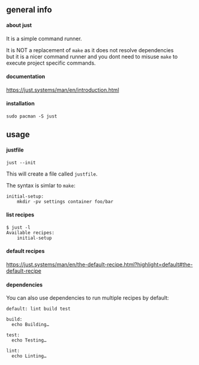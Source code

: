 ## general info

#### about just

It is a simple command runner.

It is NOT a replacement of `make` as it does not resolve dependencies \
but it is a nicer command runner and you dont need to misuse `make` to \
execute project specific commands.

#### documentation

https://just.systems/man/en/introduction.html

#### installation

```
sudo pacman -S just
```

## usage

#### justfile

```
just --init
```

This will create a file called `justfile`.

The syntax is simlar to `make`:
```
initial-setup:
	mkdir -pv settings container foo/bar
```

#### list recipes

```
$ just -l
Available recipes:
    initial-setup
```

#### default recipes

https://just.systems/man/en/the-default-recipe.html?highlight=default#the-default-recipe

#### dependencies

You can also use dependencies to run multiple recipes by default:

```
default: lint build test

build:
  echo Building…

test:
  echo Testing…

lint:
  echo Linting…
```
